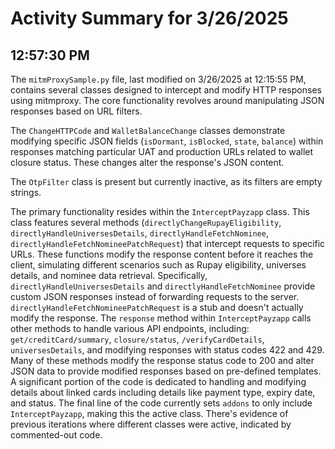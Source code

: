 # Activity Summary for 3/26/2025

## 12:57:30 PM
The `mitmProxySample.py` file, last modified on 3/26/2025 at 12:15:55 PM, contains several classes designed to intercept and modify HTTP responses using mitmproxy.  The core functionality revolves around manipulating JSON responses based on URL filters.

The `ChangeHTTPCode` and `WalletBalanceChange` classes demonstrate modifying specific JSON fields (`isDormant`, `isBlocked`, `state`, `balance`) within responses matching particular UAT and production URLs related to wallet closure status.  These changes alter the response's JSON content.

The `OtpFilter` class is present but currently inactive, as its filters are empty strings.

The primary functionality resides within the `InterceptPayzapp` class. This class features several methods (`directlyChangeRupayEligibility`, `directlyHandleUniversesDetails`, `directlyHandleFetchNominee`, `directlyHandleFetchNomineePatchRequest`) that intercept requests to specific URLs.  These functions modify the response content before it reaches the client, simulating different scenarios such as Rupay eligibility, universes details, and nominee data retrieval.  Specifically, `directlyHandleUniversesDetails` and `directlyHandleFetchNominee` provide custom JSON responses instead of forwarding requests to the server. `directlyHandleFetchNomineePatchRequest` is a stub and doesn't actually modify the response.  The `response` method within `InterceptPayzapp` calls other methods to handle various API endpoints, including:  `get/creditCard/summary`, `closure/status`, `/verifyCardDetails`, `universesDetails`, and modifying responses with status codes 422 and 429.  Many of these methods modify the response status code to 200 and alter JSON data to provide modified responses based on pre-defined templates.  A significant portion of the code is dedicated to handling and modifying details about linked cards including details like payment type, expiry date, and status. The final line of the code currently sets `addons` to only include `InterceptPayzapp`, making this the active class.  There's evidence of previous iterations where different classes were active, indicated by commented-out code.
